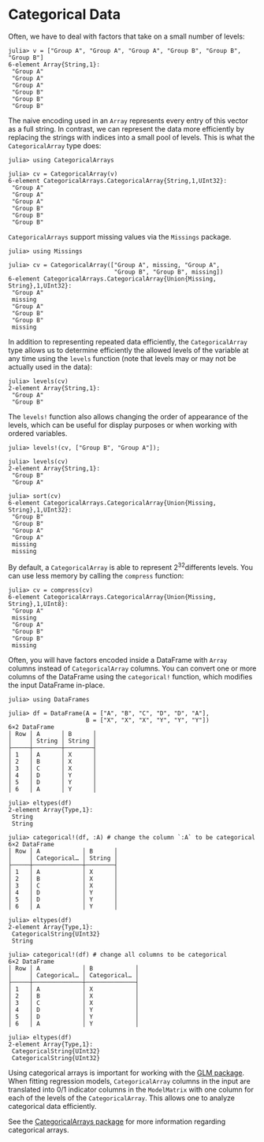# Categorical Data

Often, we have to deal with factors that take on a small number of levels:

```jldoctest categorical
julia> v = ["Group A", "Group A", "Group A", "Group B", "Group B", "Group B"]
6-element Array{String,1}:
 "Group A"
 "Group A"
 "Group A"
 "Group B"
 "Group B"
 "Group B"

```

The naive encoding used in an `Array` represents every entry of this vector as a full string. In contrast, we can represent the data more efficiently by replacing the strings with indices into a small pool of levels. This is what the `CategoricalArray` type does:

```jldoctest categorical
julia> using CategoricalArrays

julia> cv = CategoricalArray(v)
6-element CategoricalArrays.CategoricalArray{String,1,UInt32}:
 "Group A"
 "Group A"
 "Group A"
 "Group B"
 "Group B"
 "Group B"

```

`CategoricalArrays` support missing values via the `Missings` package.

```jldoctest categorical
julia> using Missings

julia> cv = CategoricalArray(["Group A", missing, "Group A",
                              "Group B", "Group B", missing])
6-element CategoricalArrays.CategoricalArray{Union{Missing, String},1,UInt32}:
 "Group A"
 missing
 "Group A"
 "Group B"
 "Group B"
 missing
```

In addition to representing repeated data efficiently, the `CategoricalArray` type allows us to determine efficiently the allowed levels of the variable at any time using the `levels` function (note that levels may or may not be actually used in the data):

```jldoctest categorical
julia> levels(cv)
2-element Array{String,1}:
 "Group A"
 "Group B"

```

The `levels!` function also allows changing the order of appearance of the levels, which can be useful for display purposes or when working with ordered variables.

```jldoctest categorical
julia> levels!(cv, ["Group B", "Group A"]);

julia> levels(cv)
2-element Array{String,1}:
 "Group B"
 "Group A"

julia> sort(cv)
6-element CategoricalArrays.CategoricalArray{Union{Missing, String},1,UInt32}:
 "Group B"
 "Group B"
 "Group A"
 "Group A"
 missing
 missing

```

By default, a `CategoricalArray` is able to represent 2<sup>32</sup>differents levels. You can use less memory by calling the `compress` function:

```jldoctest categorical
julia> cv = compress(cv)
6-element CategoricalArrays.CategoricalArray{Union{Missing, String},1,UInt8}:
 "Group A"
 missing
 "Group A"
 "Group B"
 "Group B"
 missing

```

Often, you will have factors encoded inside a DataFrame with `Array` columns instead of
`CategoricalArray` columns. You can convert one or more columns of the DataFrame using the
`categorical!` function, which modifies the input DataFrame in-place.

```jldoctest categorical
julia> using DataFrames

julia> df = DataFrame(A = ["A", "B", "C", "D", "D", "A"],
                      B = ["X", "X", "X", "Y", "Y", "Y"])
6×2 DataFrame
│ Row │ A      │ B      │
│     │ String │ String │
├─────┼────────┼────────┤
│ 1   │ A      │ X      │
│ 2   │ B      │ X      │
│ 3   │ C      │ X      │
│ 4   │ D      │ Y      │
│ 5   │ D      │ Y      │
│ 6   │ A      │ Y      │

julia> eltypes(df)
2-element Array{Type,1}:
 String
 String

julia> categorical!(df, :A) # change the column `:A` to be categorical
6×2 DataFrame
│ Row │ A            │ B      │
│     │ Categorical… │ String │
├─────┼──────────────┼────────┤
│ 1   │ A            │ X      │
│ 2   │ B            │ X      │
│ 3   │ C            │ X      │
│ 4   │ D            │ Y      │
│ 5   │ D            │ Y      │
│ 6   │ A            │ Y      │

julia> eltypes(df)
2-element Array{Type,1}:
 CategoricalString{UInt32}
 String

julia> categorical!(df) # change all columns to be categorical
6×2 DataFrame
│ Row │ A            │ B            │
│     │ Categorical… │ Categorical… │
├─────┼──────────────┼──────────────┤
│ 1   │ A            │ X            │
│ 2   │ B            │ X            │
│ 3   │ C            │ X            │
│ 4   │ D            │ Y            │
│ 5   │ D            │ Y            │
│ 6   │ A            │ Y            │

julia> eltypes(df)
2-element Array{Type,1}:
 CategoricalString{UInt32}
 CategoricalString{UInt32}

```

Using categorical arrays is important for working with the [GLM package](https://github.com/JuliaStats/GLM.jl). When fitting regression models, `CategoricalArray` columns in the input are translated into 0/1 indicator columns in the `ModelMatrix` with one column for each of the levels of the `CategoricalArray`. This allows one to analyze categorical data efficiently.

See the [CategoricalArrays package](https://github.com/JuliaData/CategoricalArrays.jl) for more information regarding categorical arrays.
